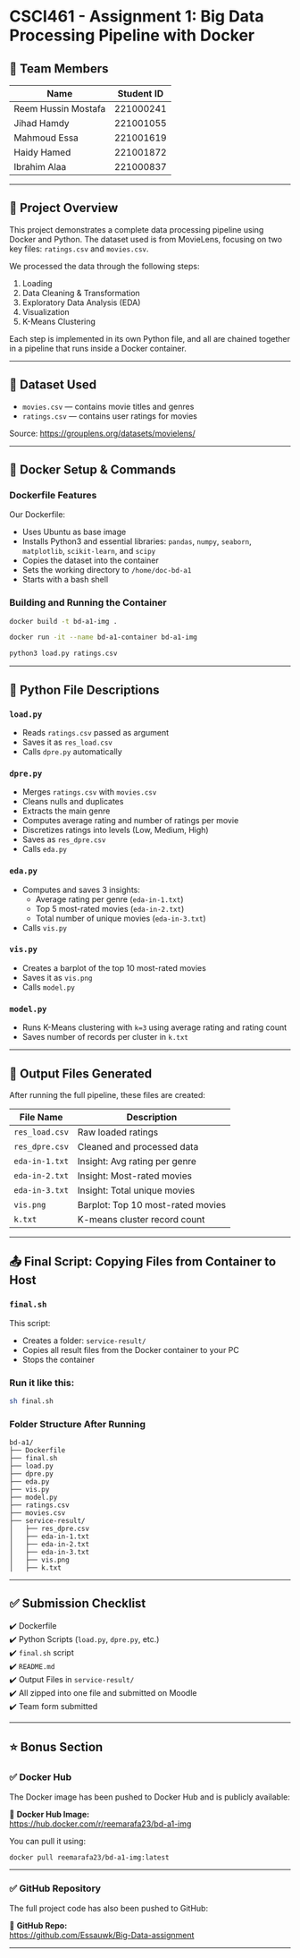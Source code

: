 # CSCI461 - Assignment 1: Big Data Processing Pipeline with Docker

## 👥 Team Members

| Name                  | Student ID   |
|-----------------------|--------------|
| Reem Hussin Mostafa   | 221000241    |
| Jihad Hamdy           | 221001055    |
| Mahmoud Essa          | 221001619    |
| Haidy Hamed           | 221001872    |
| Ibrahim Alaa          | 221000837    |

---

## 📘 Project Overview

This project demonstrates a complete data processing pipeline using Docker and Python. The dataset used is from MovieLens, focusing on two key files: `ratings.csv` and `movies.csv`.

We processed the data through the following steps:
1. Loading
2. Data Cleaning & Transformation
3. Exploratory Data Analysis (EDA)
4. Visualization
5. K-Means Clustering

Each step is implemented in its own Python file, and all are chained together in a pipeline that runs inside a Docker container.

---

## 📂 Dataset Used

- `movies.csv` — contains movie titles and genres  
- `ratings.csv` — contains user ratings for movies  

Source: https://grouplens.org/datasets/movielens/

---

## 🐳 Docker Setup & Commands

### Dockerfile Features

Our Dockerfile:
- Uses Ubuntu as base image
- Installs Python3 and essential libraries: `pandas`, `numpy`, `seaborn`, `matplotlib`, `scikit-learn`, and `scipy`
- Copies the dataset into the container
- Sets the working directory to `/home/doc-bd-a1`
- Starts with a bash shell

### Building and Running the Container

```bash
docker build -t bd-a1-img .
```

```bash
docker run -it --name bd-a1-container bd-a1-img
```

```bash
python3 load.py ratings.csv
```

---

## 📜 Python File Descriptions

### `load.py`
- Reads `ratings.csv` passed as argument
- Saves it as `res_load.csv`
- Calls `dpre.py` automatically

### `dpre.py`
- Merges `ratings.csv` with `movies.csv`
- Cleans nulls and duplicates
- Extracts the main genre
- Computes average rating and number of ratings per movie
- Discretizes ratings into levels (Low, Medium, High)
- Saves as `res_dpre.csv`
- Calls `eda.py`

### `eda.py`
- Computes and saves 3 insights:
  - Average rating per genre (`eda-in-1.txt`)
  - Top 5 most-rated movies (`eda-in-2.txt`)
  - Total number of unique movies (`eda-in-3.txt`)
- Calls `vis.py`

### `vis.py`
- Creates a barplot of the top 10 most-rated movies
- Saves it as `vis.png`
- Calls `model.py`

### `model.py`
- Runs K-Means clustering with `k=3` using average rating and rating count
- Saves number of records per cluster in `k.txt`

---

## 📁 Output Files Generated

After running the full pipeline, these files are created:

| File Name       | Description                          |
|----------------|--------------------------------------|
| `res_load.csv` | Raw loaded ratings                  |
| `res_dpre.csv` | Cleaned and processed data          |
| `eda-in-1.txt` | Insight: Avg rating per genre       |
| `eda-in-2.txt` | Insight: Most-rated movies          |
| `eda-in-3.txt` | Insight: Total unique movies        |
| `vis.png`      | Barplot: Top 10 most-rated movies   |
| `k.txt`        | K-means cluster record count        |

---

## 📤 Final Script: Copying Files from Container to Host

### `final.sh`

This script:
- Creates a folder: `service-result/`
- Copies all result files from the Docker container to your PC
- Stops the container

### Run it like this:

```bash
sh final.sh
```

### Folder Structure After Running

```
bd-a1/
├── Dockerfile
├── final.sh
├── load.py
├── dpre.py
├── eda.py
├── vis.py
├── model.py
├── ratings.csv
├── movies.csv
├── service-result/
│   ├── res_dpre.csv
│   ├── eda-in-1.txt
│   ├── eda-in-2.txt
│   ├── eda-in-3.txt
│   ├── vis.png
│   ├── k.txt
```

---

## ✅ Submission Checklist

✔️ Dockerfile  
✔️ Python Scripts (`load.py`, `dpre.py`, etc.)  
✔️ `final.sh` script  
✔️ `README.md`  
✔️ Output Files in `service-result/`  
✔️ All zipped into one file and submitted on Moodle  
✔️ Team form submitted

---

## ⭐ Bonus Section

### ✅ Docker Hub

The Docker image has been pushed to Docker Hub and is publicly available:

🔗 **Docker Hub Image:**  
https://hub.docker.com/r/reemarafa23/bd-a1-img

You can pull it using:

```bash
docker pull reemarafa23/bd-a1-img:latest
```

---

### ✅ GitHub Repository

The full project code has also been pushed to GitHub:

🔗 **GitHub Repo:**  
https://github.com/Essauwk/Big-Data-assignment

---
